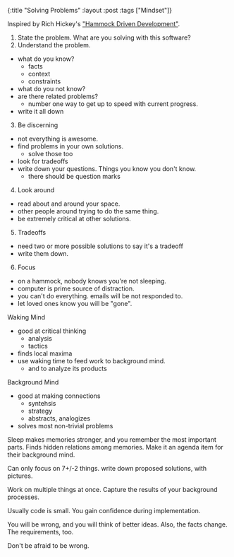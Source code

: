 {:title "Solving Problems"
 :layout :post 
 :tags ["Mindset"]}

Inspired by Rich Hickey's ["Hammock Driven Development"](https://www.youtube.com/watch?v=f84n5oFoZBc).

1. State the problem. What are you solving with this software?
2. Understand the problem.
  - what do you know?
    - facts
    - context
    - constraints
  - what do you not know?
  - are there related problems?
    - number one way to get up to speed with current progress.
  - write it all down
3. Be discerning
  - not everything is awesome.
  - find problems in your own solutions.
    - solve those too
  - look for tradeoffs
  - write down your questions. Things you know you don't know.
    - there should be question marks
4. Look around
  - read about and around your space.
  - other people around trying to do the same thing.
  - be extremely critical at other solutions.
5. Tradeoffs
  - need two or more possible solutions to say it's a tradeoff
  - write them down.
6. Focus
  - on a hammock, nobody knows you're not sleeping.
  - computer is prime source of distraction.
  - you can't do everything. emails will be not responded to.
  - let loved ones know you will be "gone".

Waking Mind
  - good at critical thinking
    - analysis
    - tactics
  - finds local maxima
  - use waking time to feed work to background mind.
    - and to analyze its products

Background Mind
  - good at making connections
    - syntehsis
    - strategy
    - abstracts, analogizes
  - solves most non-trivial problems

Sleep makes memories stronger, and you remember the most important parts.
Finds hidden relations among memories.
Make it an agenda item for their background mind.

Can only focus on 7+/-2 things.
write down proposed solutions, with pictures.

Work on multiple things at once. Capture the results of your background processes.

Usually code is small.
You gain confidence during implementation.

You will be wrong, and you will think of better ideas.
Also, the facts change. The requirements, too.

Don't be afraid to be wrong.

